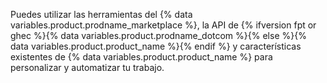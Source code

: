 Puedes utilizar las herramientas del {% data variables.product.prodname_marketplace %}, la API de {% ifversion fpt or ghec %}{% data variables.product.prodname_dotcom %}{% else %}{% data variables.product.product_name %}{% endif %} y características existentes de {% data variables.product.product_name %} para personalizar y automatizar tu trabajo.
